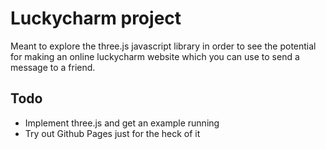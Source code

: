 # Luckycharm project
Meant to explore the three.js javascript library in order to see the potential for making an online luckycharm website which you can use to send a message to a friend.

## Todo
* Implement three.js and get an example running
* Try out Github Pages just for the heck of it
